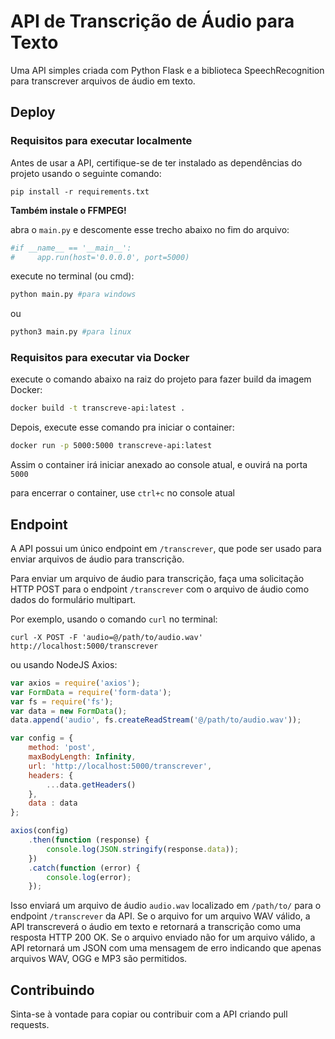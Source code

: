 # API de Transcrição de Áudio para Texto

Uma API simples criada com Python Flask e a biblioteca SpeechRecognition para transcrever arquivos de áudio em texto.

## Deploy

### Requisitos para executar localmente

Antes de usar a API, certifique-se de ter instalado as dependências do projeto usando o seguinte comando:

```pip install -r requirements.txt```

**Também instale o FFMPEG!**

abra o `main.py` e descomente esse trecho abaixo no fim do arquivo:
```python
#if __name__ == '__main__':
#     app.run(host='0.0.0.0', port=5000)
```

execute no terminal (ou cmd):
```bash
python main.py #para windows
```
ou
```bash
python3 main.py #para linux
```

### Requisitos para executar via Docker
execute o comando abaixo na raiz do projeto para fazer build da imagem Docker:
```bash
docker build -t transcreve-api:latest .
```

Depois, execute esse comando pra iniciar o container:
```bash
docker run -p 5000:5000 transcreve-api:latest
```
Assim o container irá iniciar anexado ao console atual, e ouvirá na porta `5000`

para encerrar o container, use `ctrl+c` no console atual


## Endpoint

A API possui um único endpoint em `/transcrever`, que pode ser usado para enviar arquivos de áudio para transcrição.

Para enviar um arquivo de áudio para transcrição, faça uma solicitação HTTP POST para o endpoint `/transcrever` com o arquivo de áudio como dados do formulário multipart.

Por exemplo, usando o comando `curl` no terminal:

```
curl -X POST -F 'audio=@/path/to/audio.wav' http://localhost:5000/transcrever
```


ou usando NodeJS Axios:
```js
var axios = require('axios');
var FormData = require('form-data');
var fs = require('fs');
var data = new FormData();
data.append('audio', fs.createReadStream('@/path/to/audio.wav'));

var config = {
    method: 'post',
    maxBodyLength: Infinity,
    url: 'http://localhost:5000/transcrever',
    headers: { 
        ...data.getHeaders()
    },
    data : data
};

axios(config)
    .then(function (response) {
        console.log(JSON.stringify(response.data));
    })
    .catch(function (error) {
        console.log(error);
    });
```


Isso enviará um arquivo de áudio `audio.wav` localizado em `/path/to/` para o endpoint `/transcrever` da API. Se o arquivo for um arquivo WAV válido, a API transcreverá o áudio em texto e retornará a transcrição como uma resposta HTTP 200 OK. Se o arquivo enviado não for um arquivo válido, a API retornará um JSON com uma mensagem de erro indicando que apenas arquivos WAV, OGG e MP3 são permitidos.

## Contribuindo

Sinta-se à vontade para copiar ou contribuir com a API criando pull requests.
